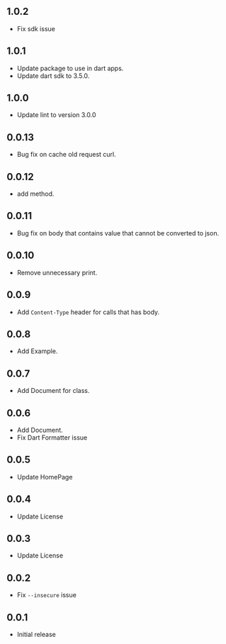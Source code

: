 ## 1.0.2

* Fix sdk issue

## 1.0.1

* Update package to use in dart apps.
* Update dart sdk to 3.5.0.

## 1.0.0

* Update lint to version 3.0.0

## 0.0.13

* Bug fix on cache old request curl.

## 0.0.12

* add method.

## 0.0.11

* Bug fix on body that contains value that cannot be converted to json.

## 0.0.10

* Remove unnecessary print.

## 0.0.9

* Add `Content-Type` header for calls that has body.

## 0.0.8

* Add Example.

## 0.0.7

* Add Document for class.

## 0.0.6

* Add Document.
* Fix Dart Formatter issue

## 0.0.5

* Update HomePage

## 0.0.4

* Update License

## 0.0.3

* Update License

## 0.0.2

* Fix `--insecure` issue

## 0.0.1

* Initial release
